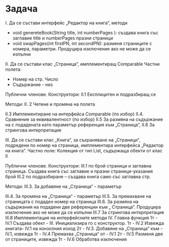 # Задача

I. Да се състави интерфейс „Редактор на книга“, методи
- void genereteBook(String title, int numberPages ): създава
книга със заглавие title и numberPages празни страници
- void swapPages(int firstPN, int secondPN):
разменя страниците с номера, параметри.
Продуцира изключение ако не може да се изпълни

II. Да се състави клас „Страница“, имплементиращ Comparable
Частни полета:
- Номер на стр. Число
- Съдържание - низ

Публични членове. Конструктори:
II.1 Експлицитен и подразбиращ се

Методи:
II. 2 Четене и промяна на полета

II.3 Имплементиране на интерфейса Comparable (по избор)
II.4. Сравнение за еквивалентност (по избор)
II.5 За размяна на съдържание на с подадената като
параметър референция към „Страница“,
II.6 За стрингова интерпретация

III. Да се състави клас „Книга“, за съхраняване на „Страници“, подредени по номер на страница, имплементира интерфейса „Редактор на книга“.
Частно поле:
Колекция от тип List, съдържаща обекти от клас II

Публични членове. Конструктори:
III.1 по брой страници и заглавна страница. Създава книга със
заглавие и празни страници-указания брой
III.2 по подразбиране – създава книга само със заглавна стр.

Методи:
III.3. За добавяне на „Страница“ - параметър

III.4. За промяна на „Страница“ - параметър
III.5. За премахване на страницата с подаден номер на
страница
III.6. За размяна на съдържания на подадени две референции
към „ Страница“. Продуцира изключение ако не може да се
изпълни
III.7 За стрингова интерпретация
III.8 Имплементация на интерфейсните методи
IV. Главна функция
1т - IV.1 Създава обект - III. Инициализира го с конструктор.
1т - IV.2 Извежда книгата- IV.1 на конзолния изход
2т - IV.3. Добавяне на „Страница“ към - IV.1, извежда
1т - IV.4 Премахва „Страница“ от - IV.1
2т - IV.5 Разменя две от страниците, извежда
1т - IV.6 Обработва изключения